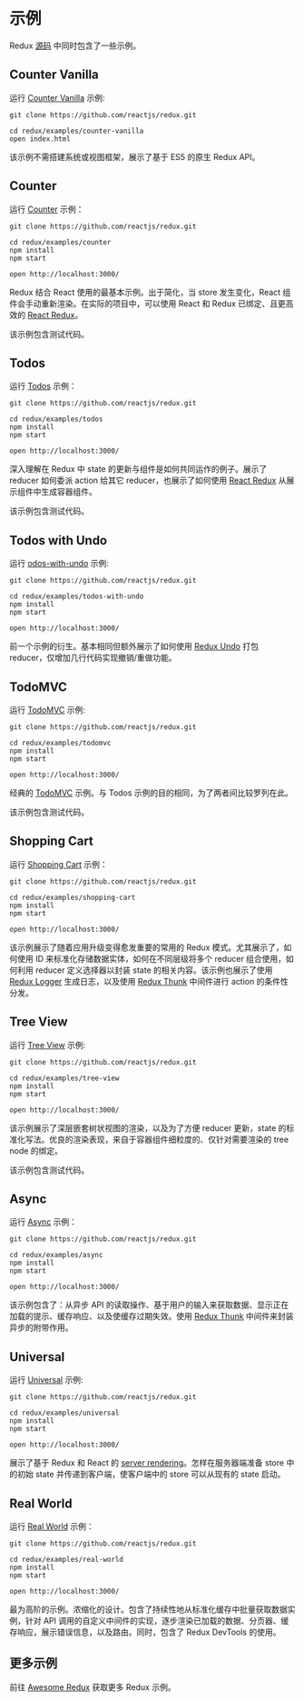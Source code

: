 # 示例

Redux [源码](https://github.com/reactjs/redux/tree/master/examples) 中同时包含了一些示例。

## Counter Vanilla

运行 [Counter Vanilla](https://github.com/reactjs/redux/tree/master/examples/counter-vanilla) 示例:

```
git clone https://github.com/reactjs/redux.git

cd redux/examples/counter-vanilla
open index.html
```

该示例不需搭建系统或视图框架，展示了基于 ES5 的原生 Redux API。

## Counter

运行 [Counter](https://github.com/reactjs/redux/tree/master/examples/counter) 示例：

```
git clone https://github.com/reactjs/redux.git

cd redux/examples/counter
npm install
npm start

open http://localhost:3000/
```

Redux 结合 React 使用的最基本示例。出于简化，当 store 发生变化，React 组件会手动重新渲染。在实际的项目中，可以使用 React 和 Redux 已绑定、且更高效的 [React Redux](https://github.com/reactjs/react-redux)。

该示例包含测试代码。

## Todos

运行 [Todos](https://github.com/reactjs/redux/tree/master/examples/todos) 示例：

```
git clone https://github.com/reactjs/redux.git

cd redux/examples/todos
npm install
npm start

open http://localhost:3000/
```

深入理解在 Redux 中 state 的更新与组件是如何共同运作的例子。展示了 reducer 如何委派 action 给其它 reducer，也展示了如何使用 [React Redux](https://github.com/reactjs/react-redux) 从展示组件中生成容器组件。

该示例包含测试代码。

## Todos with Undo

运行 [odos-with-undo](https://github.com/reactjs/redux/tree/master/examples/todos-with-undo) 示例:

```
git clone https://github.com/reactjs/redux.git

cd redux/examples/todos-with-undo
npm install
npm start

open http://localhost:3000/
```

前一个示例的衍生。基本相同但额外展示了如何使用 [Redux Undo](https://github.com/omnidan/redux-undo) 打包 reducer，仅增加几行代码实现撤销/重做功能。

## TodoMVC

运行 [TodoMVC](https://github.com/reactjs/redux/tree/master/examples/todomvc) 示例:

```
git clone https://github.com/reactjs/redux.git

cd redux/examples/todomvc
npm install
npm start

open http://localhost:3000/
```

经典的 [TodoMVC](http://todomvc.com/) 示例。与 Todos 示例的目的相同，为了两者间比较罗列在此。

该示例包含测试代码。

## Shopping Cart

运行 [Shopping Cart](https://github.com/reactjs/redux/tree/master/examples/shopping-cart) 示例：

```
git clone https://github.com/reactjs/redux.git

cd redux/examples/shopping-cart
npm install
npm start

open http://localhost:3000/
```

该示例展示了随着应用升级变得愈发重要的常用的 Redux 模式。尤其展示了，如何使用 ID 来标准化存储数据实体，如何在不同层级将多个 reducer 组合使用，如何利用 reducer 定义选择器以封装 state 的相关内容。该示例也展示了使用 [Redux Logger](https://github.com/fcomb/redux-logger) 生成日志，以及使用 [Redux Thunk](https://github.com/gaearon/redux-thunk) 中间件进行 action 的条件性分发。

## Tree View

运行 [Tree View](https://github.com/reactjs/redux/tree/master/examples/tree-view) 示例:

```
git clone https://github.com/reactjs/redux.git

cd redux/examples/tree-view
npm install
npm start

open http://localhost:3000/
```

该示例展示了深层嵌套树状视图的渲染，以及为了方便 reducer 更新，state 的标准化写法。优良的渲染表现，来自于容器组件细粒度的、仅针对需要渲染的 tree node 的绑定。

该示例包含测试代码。

## Async

运行 [Async](https://github.com/reactjs/redux/tree/master/examples/async) 示例：

```
git clone https://github.com/reactjs/redux.git

cd redux/examples/async
npm install
npm start

open http://localhost:3000/
```

该示例包含了：从异步 API 的读取操作、基于用户的输入来获取数据、显示正在加载的提示、缓存响应、以及使缓存过期失效。使用 [Redux Thunk](https://github.com/gaearon/redux-thunk) 中间件来封装异步的附带作用。

## Universal

运行 [Universal](https://github.com/reactjs/redux/tree/master/examples/universal) 示例:

```
git clone https://github.com/reactjs/redux.git

cd redux/examples/universal
npm install
npm start

open http://localhost:3000/
```

展示了基于 Redux 和 React 的 [server rendering](../recipes/ServerRendering.md)。怎样在服务器端准备 store 中的初始 state 并传递到客户端，使客户端中的 store 可以从现有的 state 启动。

## Real World

运行 [Real World](https://github.com/reactjs/redux/tree/master/examples/real-world) 示例：

```
git clone https://github.com/reactjs/redux.git

cd redux/examples/real-world
npm install
npm start

open http://localhost:3000/
```

最为高阶的示例。浓缩化的设计。包含了持续性地从标准化缓存中批量获取数据实例，针对 API 调用的自定义中间件的实现，逐步渲染已加载的数据、分页器、缓存响应，展示错误信息，以及路由。同时，包含了 Redux DevTools 的使用。

## 更多示例

前往 [Awesome Redux](https://github.com/xgrommx/awesome-redux) 获取更多 Redux 示例。
